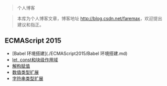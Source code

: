 > 个人博客

> 本库为个人博客文章，博客地址 [http://blog,csdn.net/faremax](http://blog.csdn.net/faremax)，欢迎提出建议和指正。

## ECMAScript 2015

- [Babel 环境搭建](./ECMAScript2015/Babel 环境搭建.md)
- [let, const和块级作用域]()
- [解构赋值]()
- [数值类型扩展]()
- [字符串类型扩展]()


